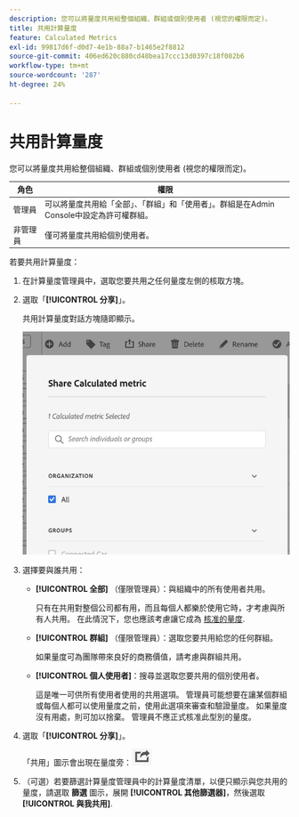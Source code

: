 ```yaml
---
description: 您可以將量度共用給整個組織、群組或個別使用者 (視您的權限而定)。
title: 共用計算量度
feature: Calculated Metrics
exl-id: 99817d6f-d0d7-4e1b-88a7-b1465e2f8812
source-git-commit: 406ed620c880cd48bea17ccc13d0397c18f082b6
workflow-type: tm+mt
source-wordcount: '287'
ht-degree: 24%

---
```


# 共用計算量度

您可以將量度共用給整個組織、群組或個別使用者 (視您的權限而定)。

| 角色 | 權限 |
|---|---|
| 管理員 | 可以將量度共用給「全部」、「群組」和「使用者」。群組是在Admin Console中設定為許可權群組。 |
| 非管理員 | 僅可將量度共用給個別使用者。 |

若要共用計算量度：

1. 在計算量度管理員中，選取您要共用之任何量度左側的核取方塊。

1. 選取「**[!UICONTROL 分享]**」。

   共用計算量度對話方塊隨即顯示。

   ![](assets/cm_share.png)

1. 選擇要與誰共用：

   * **[!UICONTROL 全部]** （僅限管理員）：與組織中的所有使用者共用。

      只有在共用對整個公司都有用，而且每個人都樂於使用它時，才考慮與所有人共用。 在此情況下，您也應該考慮讓它成為 [核准的量度](/help/components/c-calcmetrics/c-workflow/cm-workflow/cm-approving.md).

   * **[!UICONTROL 群組]** （僅限管理員）：選取您要共用給您的任何群組。

      如果量度可為團隊帶來良好的商務價值，請考慮與群組共用。

   * **[!UICONTROL 個人使用者]**：搜尋並選取您要共用的個別使用者。

      這是唯一可供所有使用者使用的共用選項。 管理員可能想要在讓某個群組或每個人都可以使用量度之前，使用此選項來審查和驗證量度。 如果量度沒有用處，則可加以捨棄。 管理員不應正式核准此型別的量度。

1. 選取「**[!UICONTROL 分享]**」。

   「共用」圖示會出現在量度旁：![](assets/share_icon.png)

1. （可選）若要篩選計算量度管理員中的計算量度清單，以便只顯示與您共用的量度，請選取 **篩選** 圖示，展開 **[!UICONTROL 其他篩選器]**，然後選取 **[!UICONTROL 與我共用]**.
